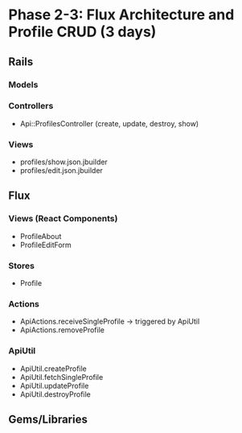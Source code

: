 # Phase 2-3: Flux Architecture and Profile CRUD (3 days)

## Rails
### Models

### Controllers
* Api::ProfilesController (create, update, destroy, show)

### Views
* profiles/show.json.jbuilder
* profiles/edit.json.jbuilder

## Flux
### Views (React Components)
* ProfileAbout
* ProfileEditForm

### Stores
* Profile

### Actions
* ApiActions.receiveSingleProfile -> triggered by ApiUtil
* ApiActions.removeProfile

### ApiUtil
* ApiUtil.createProfile
* ApiUtil.fetchSingleProfile
* ApiUtil.updateProfile
* ApiUtil.destroyProfile

## Gems/Libraries
